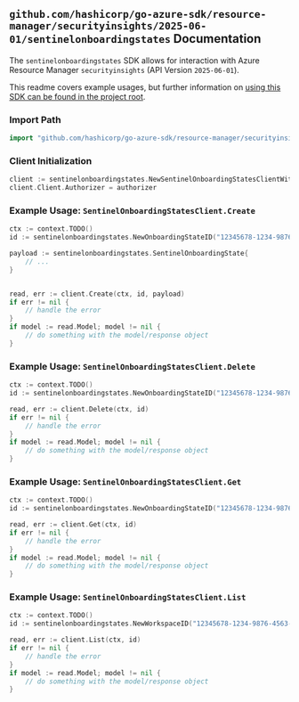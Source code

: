 
## `github.com/hashicorp/go-azure-sdk/resource-manager/securityinsights/2025-06-01/sentinelonboardingstates` Documentation

The `sentinelonboardingstates` SDK allows for interaction with Azure Resource Manager `securityinsights` (API Version `2025-06-01`).

This readme covers example usages, but further information on [using this SDK can be found in the project root](https://github.com/hashicorp/go-azure-sdk/tree/main/docs).

### Import Path

```go
import "github.com/hashicorp/go-azure-sdk/resource-manager/securityinsights/2025-06-01/sentinelonboardingstates"
```


### Client Initialization

```go
client := sentinelonboardingstates.NewSentinelOnboardingStatesClientWithBaseURI("https://management.azure.com")
client.Client.Authorizer = authorizer
```


### Example Usage: `SentinelOnboardingStatesClient.Create`

```go
ctx := context.TODO()
id := sentinelonboardingstates.NewOnboardingStateID("12345678-1234-9876-4563-123456789012", "example-resource-group", "workspaceName", "onboardingStateName")

payload := sentinelonboardingstates.SentinelOnboardingState{
	// ...
}


read, err := client.Create(ctx, id, payload)
if err != nil {
	// handle the error
}
if model := read.Model; model != nil {
	// do something with the model/response object
}
```


### Example Usage: `SentinelOnboardingStatesClient.Delete`

```go
ctx := context.TODO()
id := sentinelonboardingstates.NewOnboardingStateID("12345678-1234-9876-4563-123456789012", "example-resource-group", "workspaceName", "onboardingStateName")

read, err := client.Delete(ctx, id)
if err != nil {
	// handle the error
}
if model := read.Model; model != nil {
	// do something with the model/response object
}
```


### Example Usage: `SentinelOnboardingStatesClient.Get`

```go
ctx := context.TODO()
id := sentinelonboardingstates.NewOnboardingStateID("12345678-1234-9876-4563-123456789012", "example-resource-group", "workspaceName", "onboardingStateName")

read, err := client.Get(ctx, id)
if err != nil {
	// handle the error
}
if model := read.Model; model != nil {
	// do something with the model/response object
}
```


### Example Usage: `SentinelOnboardingStatesClient.List`

```go
ctx := context.TODO()
id := sentinelonboardingstates.NewWorkspaceID("12345678-1234-9876-4563-123456789012", "example-resource-group", "workspaceName")

read, err := client.List(ctx, id)
if err != nil {
	// handle the error
}
if model := read.Model; model != nil {
	// do something with the model/response object
}
```
